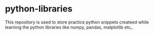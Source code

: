 # python-libraries
This repository is used to store practice python snippets createed while learning the python libraries like numpy, pandas, matplotlib etc,.

